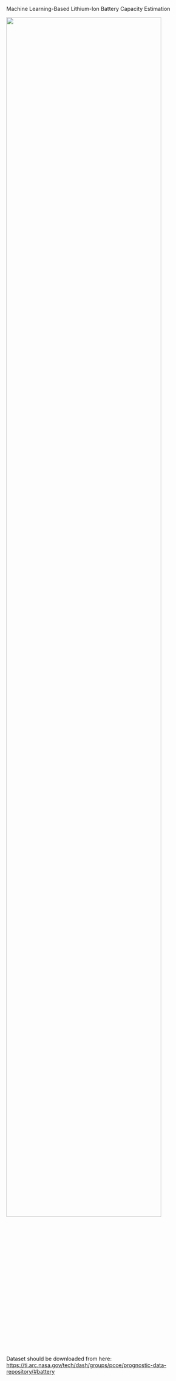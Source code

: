 Machine Learning-Based Lithium-Ion Battery Capacity Estimation</br>

<img src="https://kr.mathworks.com/matlabcentral/mlc-downloads/downloads/af72b217-588c-4847-ac0f-7f4d1561f32c/8eeee6c4-ff86-4fd3-a724-a326dae3493b/images/screenshot.png" width="90%"></img></br>


Dataset should be downloaded from here: https://ti.arc.nasa.gov/tech/dash/groups/pcoe/prognostic-data-repository/#battery
